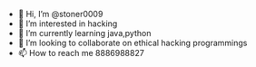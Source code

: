 - 👋 Hi, I’m @stoner0009
- 👀 I’m interested in hacking
- 🌱 I’m currently learning java,python
- 💞️ I’m looking to collaborate on ethical hacking programmings
- 📫 How to reach me 8886988827

<!---
stoner0009/stoner0009 is a ✨ special ✨ repository because its `README.md` (this file) appears on your GitHub profile.
You can click the Preview link to take a look at your changes.
--->
